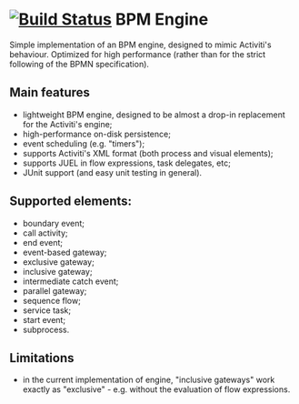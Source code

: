 [![Build Status](https://travis-ci.org/ibodrov/bpm.svg?branch=master)](https://travis-ci.org/ibodrov/bpm)
BPM Engine
==

Simple implementation of an BPM engine, designed to mimic Activiti's behaviour. Optimized for high performance (rather than for the strict following of the BPMN specification).

Main features
--
- lightweight BPM engine, designed to be almost a drop-in replacement for the Activiti's engine;
- high-performance on-disk persistence;
- event scheduling (e.g. "timers");
- supports Activiti's XML format (both process and visual elements);
- supports JUEL in flow expressions, task delegates, etc;
- JUnit support (and easy unit testing in general).

Supported elements:
--
- boundary event;
- call activity;
- end event;
- event-based gateway;
- exclusive gateway;
- inclusive gateway;
- intermediate catch event;
- parallel gateway;
- sequence flow;
- service task;
- start event;
- subprocess.

Limitations
--
- in the current implementation of engine, "inclusive gateways" work exactly as "exclusive" - e.g. without the evaluation of flow expressions.
